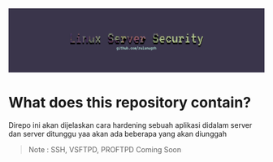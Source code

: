 <div align='center'>
    <img src="./asset/main.png" />
</div>


What does this repository contain?
==================================
Direpo ini akan dijelaskan cara hardening sebuah aplikasi didalam server dan server ditunggu yaa akan ada beberapa yang akan diunggah


> Note : SSH, VSFTPD, PROFTPD Coming Soon